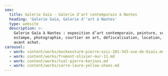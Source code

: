```yaml
---
seo:
  title: Galerie Gaïa - Galerie d'art contemporain à Nantes
  heading: 'Galerie Gaïa, Galerie d''art à Nantes'
  type: website
  description: >-
    Galerie Gaïa à Nantes : exposition d’art contemporain, peinture, sculpture,
    estampe, photographie, courtier en art, défiscalisation, location, prêt
    avant achat.
carousel:
  - work: content/works/muckensturm-pierre-xxii-101-343-vue-de-biais.md
  - work: content/works/fremont-olivier-mur-11.md
  - work: content/works/tual-pierre-kerinos.md
  - work: content/works/carre-laure-yellow-shoes.md
---
```







